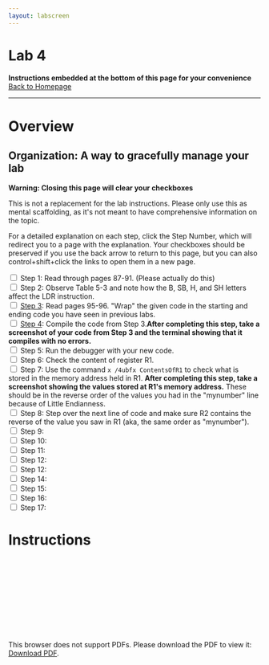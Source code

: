 ```yaml
---
layout: labscreen
---
```


# Lab 4
**Instructions embedded at the bottom of this page for your convenience**<br>
[Back to Homepage](..)

---
# Overview

## Organization: A way to gracefully manage your lab
**Warning: Closing this page will clear your checkboxes**

This is not a replacement for the lab instructions. Please only use this as mental scaffolding, as it's not meant to have comprehensive information on the topic.

For a detailed explanation on each step, click the Step Number, which will redirect you to a page with the explanation. Your checkboxes should be preserved if you use the back arrow to return to this page, but you can also control+shift+click the links to open them in a new page.

<input type="checkbox"> Step 1: Read through pages 87-91. (Please actually do this)<br>
<input type="checkbox"> Step 2: Observe Table 5-3 and note how the B, SB, H, and SH letters affect the LDR instruction.<br>
<input type="checkbox"> [Step 3](./step3.md): Read pages 95-96. "Wrap" the given code in the starting and ending code you have seen in previous labs. <br>
<input type="checkbox"> [Step 4](./step4.md): Compile the code from Step 3.**After completing this step, take a screenshot of your code from Step 3 and the terminal showing that it compiles with no errors.**<br>
<input type="checkbox"> Step 5: Run the debugger with your new code.<br>
<input type="checkbox"> Step 6: Check the content of register R1.<br>
<input type="checkbox"> Step 7: Use the command `x /4ubfx ContentsOfR1` to check what is stored in the memory address held in R1. **After completing this step, take a screenshot showing the values stored at R1's memory address.** These should be in the reverse order of the values you had in the "mynumber" line because of Little Endianness.<br>
<input type="checkbox"> Step 8: Step over the next line of code and make sure R2 contains the reverse of the value you saw in R1 (aka, the same order as "mynumber").<br>
<input type="checkbox"> Step 9: <br>
<input type="checkbox"> Step 10: <br>
<input type="checkbox"> Step 11: <br>
<input type="checkbox"> Step 12: <br>
<input type="checkbox"> Step 12: <br>
<input type="checkbox"> Step 14: <br>
<input type="checkbox"> Step 15: <br>
<input type="checkbox"> Step 16: <br>
<input type="checkbox"> Step 17: <br>


# Instructions
<object data="Lab4Instructions.pdf" type="application/pdf" width="100%" height="700px">
    <embed src="Lab4Instructions.pdf">
        <p>This browser does not support PDFs. Please download the PDF to view it: <a href="Lab4Instructions.pdf">Download PDF</a>.</p>
    </embed>
</object>



<!-- Credit goes to https://stackoverflow.com/users/2301402/suneel-kumar for the fallback link code --> 


